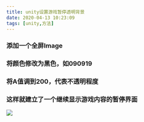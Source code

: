 ```yaml
---
title: unity设置游戏暂停透明背景
date: 2020-04-13 10:23:09
tags: [unity,方法]
---
```

### 添加一个全屏Image

### 将颜色修改为黑色，如090919

### 将A值调到200，代表不透明程度

### 这样就建立了一个继续显示游戏内容的暂停界面
![](4.0.png)
